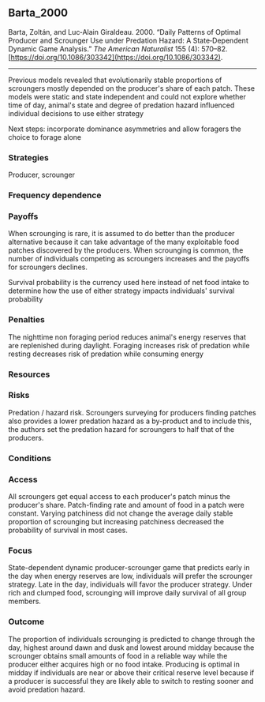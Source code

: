 ## Barta_2000

Barta, Zoltán, and Luc‐Alain Giraldeau. 2000. “Daily Patterns of Optimal Producer and Scrounger Use under Predation Hazard: A State‐Dependent Dynamic Game Analysis.” _The American Naturalist_ 155 (4): 570–82. [https://doi.org/10.1086/303342](https://doi.org/10.1086/303342).

---
Previous models revealed that evolutionarily stable proportions of scroungers mostly depended on the producer's share of each patch. These models were static and state independent and could not explore whether time of day, animal's state and degree of predation hazard influenced individual decisions to use either strategy

Next steps: incorporate dominance asymmetries and allow foragers the choice to forage alone

### Strategies
Producer, scrounger

### Frequency dependence

### Payoffs
When scrounging is rare, it is assumed to do better than the producer alternative because it can take advantage of the many exploitable food patches discovered by the producers. When scrounging is common, the number of individuals competing as scroungers increases and the payoffs for scroungers declines. 

Survival probability is the currency used here instead of net food intake to determine how the use of either strategy impacts individuals' survival probability

### Penalties
The nighttime non foraging period reduces animal's energy reserves that are replenished during daylight. Foraging increases risk of predation while resting decreases risk of predation while consuming energy 

### Resources


### Risks
Predation / hazard risk. Scroungers surveying for producers finding patches also provides a lower predation hazard as a by-product and to include this, the authors set the predation hazard for scroungers to half that of the  producers.

### Conditions

### Access
All scroungers get equal access to each producer's patch minus the producer's share. Patch-finding rate and amount of food in a patch were constant. Varying patchiness did not change the average daily stable proportion of scrounging but increasing patchiness decreased the probability of survival in most cases. 

### Focus
State-dependent dynamic producer-scrounger game that predicts early in the day when energy reserves are low, individuals will prefer the scrounger strategy. Late in the day, individuals will favor the producer strategy. Under rich and clumped food, scrounging will improve daily survival of all group members. 

### Outcome
The proportion of individuals scrounging is predicted to change through the day, highest around dawn and dusk and lowest around midday because the scrounger obtains small amounts of food in a reliable way while the producer either acquires high or no food intake. Producing is optimal in midday if individuals are near or above their critical reserve level because if a producer is successful they are likely able to switch to resting sooner and avoid predation hazard. 

